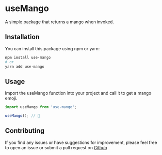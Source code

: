 # useMango

A simple package that returns a mango when invoked.

## Installation

You can install this package using npm or yarn:

```bash
npm install use-mango
# or
yarn add use-mango
```

## Usage
Import the useMango function into your project and call it to get a mango emoji.

```javascript
import useMango from 'use-mango';

useMango(); // 🥭
```

## Contributing
If you find any issues or have suggestions for improvement, please feel free to open an issue or submit a pull request on [Github](https://github.com/joseito-terence/use-mango)

